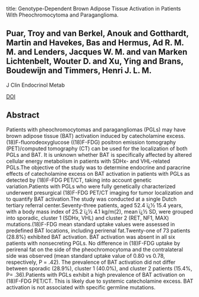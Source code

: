 title: Genotype-Dependent Brown Adipose Tissue Activation in Patients With Pheochromocytoma and Paraganglioma.

## Puar, Troy and van Berkel, Anouk and Gotthardt, Martin and Havekes, Bas and Hermus, Ad R. M. M. and Lenders, Jacques W. M. and van Marken Lichtenbelt, Wouter D. and Xu, Ying and Brans, Boudewijn and Timmers, Henri J. L. M.
J Clin Endocrinol Metab

<a href="https://doi.org/10.1210/jc.2015-3205">DOI</a>

## Abstract
Patients with pheochromocytomas and paragangliomas (PGLs) may have brown adipose tissue (BAT) activation induced by catecholamine excess. (18)F-fluorodeoxyglucose ((18)F-FDG) positron emission tomography (PET)/computed tomography (CT) can be used for the localization of both PGLs and BAT. It is unknown whether BAT is specifically affected by altered cellular energy metabolism in patients with SDHx- and VHL-related PGLs.The objective of the study was to determine endocrine and paracrine effects of catecholamine excess on BAT activation in patients with PGLs as detected by (18)F-FDG PET/CT, taking into account genetic variation.Patients with PGLs who were fully genetically characterized underwent presurgical (18)F-FDG PET/CT imaging for tumor localization and to quantify BAT activation.The study was conducted at a single Dutch tertiary referral center.Seventy-three patients, aged 52.4 ï¿½ 15.4 years, with a body mass index of 25.2 ï¿½ 4.1 kg/m(2), mean ï¿½ SD, were grouped into sporadic, cluster 1 (SDHx, VHL) and cluster 2 (RET, NF1, MAX) mutations.(18)F-FDG mean standard uptake values were assessed in predefined BAT locations, including perirenal fat.Twenty-one of 73 patients (28.8%) exhibited BAT activation. BAT activation was absent in all six patients with nonsecreting PGLs. No difference in (18)F-FDG uptake by perirenal fat on the side of the pheochromocytoma and the contralateral side was observed (mean standard uptake value of 0.80 vs 0.78, respectively, P = .42). The prevalence of BAT activation did not differ between sporadic (28.9%), cluster 1 (40.0%), and cluster 2 patients (15.4%, P= .36).Patients with PGLs exhibit a high prevalence of BAT activation on (18)F-FDG PET/CT. This is likely due to systemic catecholamine excess. BAT activation is not associated with specific germline mutations.

